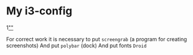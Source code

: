 # My i3-config

1[""]("https://github.com/KirMozor/i3-config/blob/main/screen.png")

For correct work it is necessary to put `screengrab` (a program for creating screenshots)
And put `polybar` (dock)
And put fonts `Droid`
